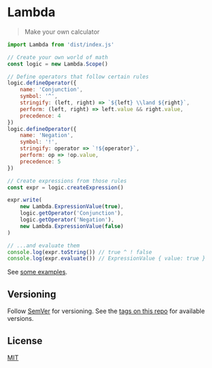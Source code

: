 # Lambda

> Make your own calculator

```js
import Lambda from 'dist/index.js'

// Create your own world of math
const logic = new Lambda.Scope()

// Define operators that follow certain rules
logic.defineOperator({
    name: 'Conjunction',
    symbol: '^',
    stringify: (left, right) => `${left} \\land ${right}`,
    perform: (left, right) => left.value && right.value,
    precedence: 4
})
logic.defineOperator({
    name: 'Negation',
    symbol: '!',
    stringify: operator => `!${operator}`,
    perform: op => !op.value,
    precedence: 5
})

// Create expressions from those rules
const expr = logic.createExpression()

expr.write(
    new Lambda.ExpressionValue(true),
    logic.getOperator('Conjunction'),
    logic.getOperator('Negation'),
    new Lambda.ExpressionValue(false)
)

// ...and evaluate them
console.log(expr.toString()) // true ^ ! false
console.log(expr.evaluate()) // ExpressionValue { value: true }
```


See [some examples](https://github.com/MindfulMinun/Lambda/tree/master/src/examples).

## Versioning

Follow [SemVer](https://semver.org/) for versioning. See the [tags on this repo](https://github.com/MindfulMinun/Lambda/tags) for available versions.

## License

[MIT](./LICENSE)
